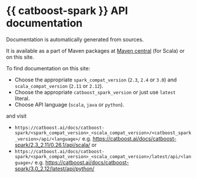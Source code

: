 # {{ catboost-spark }} API documentation

Documentation is automatically generated from sources. 

It is available as a part of Maven packages at [Maven central](https://search.maven.org/search?q=catboost-spark) (for Scala) or on this site.

To find documentation on this site:
* Choose the appropriate `spark_compat_version` (`2.3`, `2.4` or `3.0`) and `scala_compat_version` (`2.11` or `2.12`).
* Choose the appropriate `catboost_spark_version` or just use `latest` literal.
* Choose API language (`scala`, `java` or `python`).

and visit
* `https://catboost.ai/docs/catboost-spark/<spark_compat_version>_<scala_compat_version>/<catboost_spark_version>/api/<language>/` e.g. <https://catboost.ai/docs/catboost-spark/2.3_2.11/0.26.1/api/scala/> or
* `https://catboost.ai/docs/catboost-spark/<spark_compat_version>_<scala_compat_version>/latest/api/<language>/` e.g. <https://catboost.ai/docs/catboost-spark/3.0_2.12/latest/api/python/>
